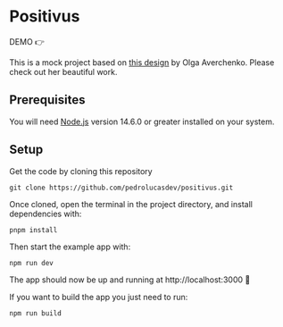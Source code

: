 # Positivus

DEMO 👉

This is a mock project based on [this design](https://www.figma.com/community/file/1230604708032389430) by Olga Averchenko. Please check out her beautiful work.

## Prerequisites

You will need [Node.js](https://nodejs.org) version 14.6.0 or greater installed on your system.

## Setup

Get the code by cloning this repository

```
git clone https://github.com/pedrolucasdev/positivus.git
```

Once cloned, open the terminal in the project directory, and install dependencies with:

```
pnpm install
```

Then start the example app with:

```
npm run dev
```

The app should now be up and running at http://localhost:3000 🚀

If you want to build the app you just need to run:

```
npm run build
```
